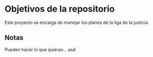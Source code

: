 # Objetivos de la repositorio

Este proyecto se encarga de manejar los planes de la liga de la justicia


## Notas
Pueden hacer lo que quieran...
asd
